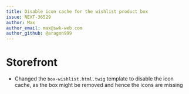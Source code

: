 ```yaml
---
title: Disable icon cache for the wishlist product box
issue: NEXT-36529
author: Max
author_email: max@swk-web.com
author_github: @aragon999
---
```

# Storefront
* Changed the `box-wishlist.html.twig` template to disable the icon cache, as the box might be removed and hence the icons are missing
